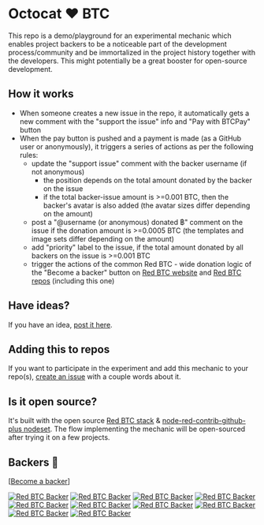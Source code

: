 # Octocat ❤ BTC

This repo is a demo/playground for an experimental mechanic which enables project backers to be a noticeable part of the development process/community and be immortalized in the project history together with the developers. This might potentially be a great booster for open-source development.

## How it works

- When someone creates a new issue in the repo, it automatically gets a new comment with the "support the issue" info and "Pay with BTCPay" button
- When the pay button is pushed and a payment is made (as a GitHub user or anonymously), it triggers a series of actions as per the following rules:
  - update the "support issue" comment with the backer username (if not anonymous)
    - the position depends on the total amount donated by the backer on the issue
    - if the total backer-issue amount is >=0.001 BTC, then the backer's avatar is also added (the avatar sizes differ depending on the amount)
  - post a "@username (or anonymous) donated ฿" comment on the issue if the donation amount is >=0.0005 BTC (the templates and image sets differ depending on the amount)
  - add "priority" label to the issue, if the total amount donated by all backers on the issue is >=0.001 BTC
  - trigger the actions of the common Red BTC - wide donation logic of the "Become a backer" button on <a href="https://redbtc.org/">Red BTC website</a> and <a href="https://github.com/redbtc/">Red BTC repos</a> (including this one)

## Have ideas?

If you have an idea, <a href="https://github.com/redbtc/octocat-loves-btc/issues">post it here</a>.

## Adding this to repos

If you want to participate in the experiment and add this mechanic to your repo(s), <a href="https://github.com/redbtc/octocat-loves-btc/issues">create an issue</a> with a couple words about it.

## Is it open source?

It's built with the open source <a href="https://redbtc.org/">Red BTC stack</a> & <a href="https://github.com/redbtc/node-red-contrib-github-plus">node-red-contrib-github-plus nodeset</a>. The flow implementing the mechanic will be open-sourced after trying it on a few projects. 

## Backers 💝

[[Become a backer](https://mynode.redbtc.org/gh-donate)]

[![Red BTC Backer](https://mynode.redbtc.org/gh-backer/top/0/avatar/60)](https://mynode.redbtc.org/gh-backer/top/0/profile)
[![Red BTC Backer](https://mynode.redbtc.org/gh-backer/top/1/avatar/60)](https://mynode.redbtc.org/gh-backer/top/1/profile)
[![Red BTC Backer](https://mynode.redbtc.org/gh-backer/top/2/avatar/60)](https://mynode.redbtc.org/gh-backer/top/2/profile)
[![Red BTC Backer](https://mynode.redbtc.org/gh-backer/top/3/avatar/60)](https://mynode.redbtc.org/gh-backer/top/3/profile)
[![Red BTC Backer](https://mynode.redbtc.org/gh-backer/top/4/avatar/60)](https://mynode.redbtc.org/gh-backer/top/4/profile)
[![Red BTC Backer](https://mynode.redbtc.org/gh-backer/top/5/avatar/60)](https://mynode.redbtc.org/gh-backer/top/5/profile)
[![Red BTC Backer](https://mynode.redbtc.org/gh-backer/top/6/avatar/60)](https://mynode.redbtc.org/gh-backer/top/6/profile)
[![Red BTC Backer](https://mynode.redbtc.org/gh-backer/top/7/avatar/60)](https://mynode.redbtc.org/gh-backer/top/7/profile)
[![Red BTC Backer](https://mynode.redbtc.org/gh-backer/top/8/avatar/60)](https://mynode.redbtc.org/gh-backer/top/8/profile)
[![Red BTC Backer](https://mynode.redbtc.org/gh-backer/top/9/avatar/60)](https://mynode.redbtc.org/gh-backer/top/9/profile)

